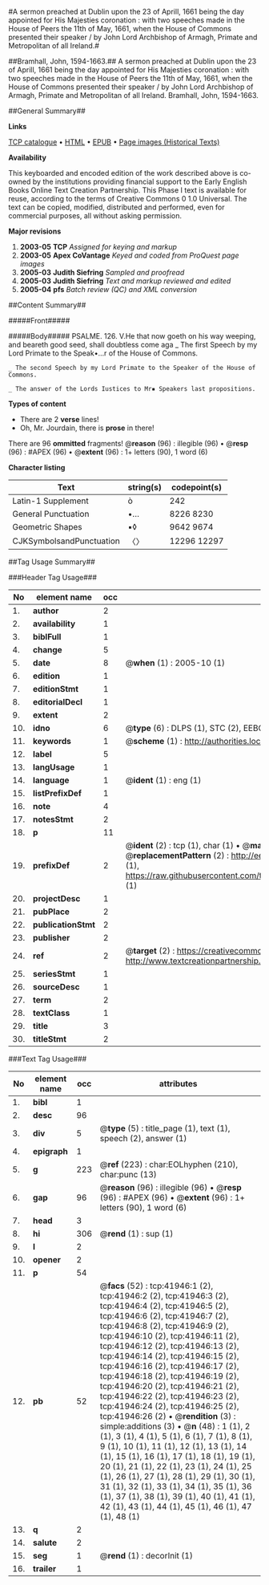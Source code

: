 #A sermon preached at Dublin upon the 23 of Aprill, 1661 being the day appointed for His Majesties coronation : with two speeches made in the House of Peers the 11th of May, 1661, when the House of Commons presented their speaker / by John Lord Archbishop of Armagh, Primate and Metropolitan of all Ireland.#

##Bramhall, John, 1594-1663.##
A sermon preached at Dublin upon the 23 of Aprill, 1661 being the day appointed for His Majesties coronation : with two speeches made in the House of Peers the 11th of May, 1661, when the House of Commons presented their speaker / by John Lord Archbishop of Armagh, Primate and Metropolitan of all Ireland.
Bramhall, John, 1594-1663.

##General Summary##

**Links**

[TCP catalogue](http://www.ota.ox.ac.uk/tcp/)  • 
[HTML](http://tei.it.ox.ac.uk/tcp/Texts-HTML/free/A29/A29208.html)  • 
[EPUB](http://tei.it.ox.ac.uk/tcp/Texts-EPUB/free/A29/A29208.epub) • 
[Page images (Historical Texts)](https://data.historicaltexts.jisc.ac.uk/view?pubId=eebo-08838567e&pageId=eebo-08838567e-41946-1)

**Availability**

This keyboarded and encoded edition of the
	       work described above is co-owned by the institutions
	       providing financial support to the Early English Books
	       Online Text Creation Partnership. This Phase I text is
	       available for reuse, according to the terms of Creative
	       Commons 0 1.0 Universal. The text can be copied,
	       modified, distributed and performed, even for
	       commercial purposes, all without asking permission.

**Major revisions**

1. __2003-05__ __TCP__ *Assigned for keying and markup*
1. __2003-05__ __Apex CoVantage__ *Keyed and coded from ProQuest page images*
1. __2005-03__ __Judith Siefring__ *Sampled and proofread*
1. __2005-03__ __Judith Siefring__ *Text and markup reviewed and edited*
1. __2005-04__ __pfs__ *Batch review (QC) and XML conversion*

##Content Summary##

#####Front#####

#####Body#####
PSALME. 126. V.He that now goeth on his way weeping, and beareth good seed, shall doubtless come aga
    _ The first Speech by my Lord Primate to the Speak•…r of the House of Commons.

    _ The second Speech by my Lord Primate to the Speaker of the House of Commons.

    _ The answer of the Lords Iustices to Mr▪ Speakers last propositions.

**Types of content**

  * There are 2 **verse** lines!
  * Oh, Mr. Jourdain, there is **prose** in there!

There are 96 **ommitted** fragments! 
 @__reason__ (96) : illegible (96)  •  @__resp__ (96) : #APEX (96)  •  @__extent__ (96) : 1+ letters (90), 1 word (6)

**Character listing**


|Text|string(s)|codepoint(s)|
|---|---|---|
|Latin-1 Supplement|ò|242|
|General Punctuation|•…|8226 8230|
|Geometric Shapes|▪◊|9642 9674|
|CJKSymbolsandPunctuation|〈〉|12296 12297|

##Tag Usage Summary##

###Header Tag Usage###

|No|element name|occ|attributes|
|---|---|---|---|
|1.|__author__|2||
|2.|__availability__|1||
|3.|__biblFull__|1||
|4.|__change__|5||
|5.|__date__|8| @__when__ (1) : 2005-10 (1)|
|6.|__edition__|1||
|7.|__editionStmt__|1||
|8.|__editorialDecl__|1||
|9.|__extent__|2||
|10.|__idno__|6| @__type__ (6) : DLPS (1), STC (2), EEBO-CITATION (1), OCLC (1), VID (1)|
|11.|__keywords__|1| @__scheme__ (1) : http://authorities.loc.gov/ (1)|
|12.|__label__|5||
|13.|__langUsage__|1||
|14.|__language__|1| @__ident__ (1) : eng (1)|
|15.|__listPrefixDef__|1||
|16.|__note__|4||
|17.|__notesStmt__|2||
|18.|__p__|11||
|19.|__prefixDef__|2| @__ident__ (2) : tcp (1), char (1)  •  @__matchPattern__ (2) : ([0-9\-]+):([0-9IVX]+) (1), (.+) (1)  •  @__replacementPattern__ (2) : http://eebo.chadwyck.com/downloadtiff?vid=$1&page=$2 (1), https://raw.githubusercontent.com/textcreationpartnership/Texts/master/tcpchars.xml#$1 (1)|
|20.|__projectDesc__|1||
|21.|__pubPlace__|2||
|22.|__publicationStmt__|2||
|23.|__publisher__|2||
|24.|__ref__|2| @__target__ (2) : https://creativecommons.org/publicdomain/zero/1.0/ (1), http://www.textcreationpartnership.org/docs/. (1)|
|25.|__seriesStmt__|1||
|26.|__sourceDesc__|1||
|27.|__term__|2||
|28.|__textClass__|1||
|29.|__title__|3||
|30.|__titleStmt__|2||


###Text Tag Usage###

|No|element name|occ|attributes|
|---|---|---|---|
|1.|__bibl__|1||
|2.|__desc__|96||
|3.|__div__|5| @__type__ (5) : title_page (1), text (1), speech (2), answer (1)|
|4.|__epigraph__|1||
|5.|__g__|223| @__ref__ (223) : char:EOLhyphen (210), char:punc (13)|
|6.|__gap__|96| @__reason__ (96) : illegible (96)  •  @__resp__ (96) : #APEX (96)  •  @__extent__ (96) : 1+ letters (90), 1 word (6)|
|7.|__head__|3||
|8.|__hi__|306| @__rend__ (1) : sup (1)|
|9.|__l__|2||
|10.|__opener__|2||
|11.|__p__|54||
|12.|__pb__|52| @__facs__ (52) : tcp:41946:1 (2), tcp:41946:2 (2), tcp:41946:3 (2), tcp:41946:4 (2), tcp:41946:5 (2), tcp:41946:6 (2), tcp:41946:7 (2), tcp:41946:8 (2), tcp:41946:9 (2), tcp:41946:10 (2), tcp:41946:11 (2), tcp:41946:12 (2), tcp:41946:13 (2), tcp:41946:14 (2), tcp:41946:15 (2), tcp:41946:16 (2), tcp:41946:17 (2), tcp:41946:18 (2), tcp:41946:19 (2), tcp:41946:20 (2), tcp:41946:21 (2), tcp:41946:22 (2), tcp:41946:23 (2), tcp:41946:24 (2), tcp:41946:25 (2), tcp:41946:26 (2)  •  @__rendition__ (3) : simple:additions (3)  •  @__n__ (48) : 1 (1), 2 (1), 3 (1), 4 (1), 5 (1), 6 (1), 7 (1), 8 (1), 9 (1), 10 (1), 11 (1), 12 (1), 13 (1), 14 (1), 15 (1), 16 (1), 17 (1), 18 (1), 19 (1), 20 (1), 21 (1), 22 (1), 23 (1), 24 (1), 25 (1), 26 (1), 27 (1), 28 (1), 29 (1), 30 (1), 31 (1), 32 (1), 33 (1), 34 (1), 35 (1), 36 (1), 37 (1), 38 (1), 39 (1), 40 (1), 41 (1), 42 (1), 43 (1), 44 (1), 45 (1), 46 (1), 47 (1), 48 (1)|
|13.|__q__|2||
|14.|__salute__|2||
|15.|__seg__|1| @__rend__ (1) : decorInit (1)|
|16.|__trailer__|1||
